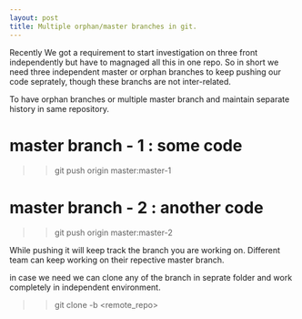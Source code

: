 ```yaml
---
layout: post
title: Multiple orphan/master branches in git.
---
```


Recently We got a requirement to start investigation on three front independently but have to magnaged all this in one repo. So in short we need three independent master or orphan branches to keep pushing our code seprately, though these branchs are not inter-related. 

To have orphan branches or multiple master branch and maintain separate history in same repository. 

# master branch - 1 : some code
>>git push origin master:master-1
# master branch - 2 : another code
>>git push origin master:master-2 

While pushing it will keep track the branch you are working on. Different team can keep working on their repective master branch.

in case we need we can clone any of the branch in seprate folder and work completely in independent environment.
>>git clone -b <branch> <remote_repo>
